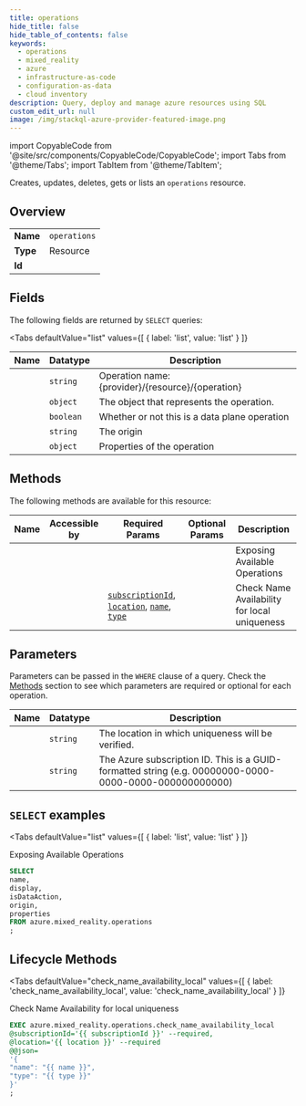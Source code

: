 ```yaml
--- 
title: operations
hide_title: false
hide_table_of_contents: false
keywords:
  - operations
  - mixed_reality
  - azure
  - infrastructure-as-code
  - configuration-as-data
  - cloud inventory
description: Query, deploy and manage azure resources using SQL
custom_edit_url: null
image: /img/stackql-azure-provider-featured-image.png
---
```


import CopyableCode from '@site/src/components/CopyableCode/CopyableCode';
import Tabs from '@theme/Tabs';
import TabItem from '@theme/TabItem';

Creates, updates, deletes, gets or lists an <code>operations</code> resource.

## Overview
<table><tbody>
<tr><td><b>Name</b></td><td><code>operations</code></td></tr>
<tr><td><b>Type</b></td><td>Resource</td></tr>
<tr><td><b>Id</b></td><td><CopyableCode code="azure.mixed_reality.operations" /></td></tr>
</tbody></table>

## Fields

The following fields are returned by `SELECT` queries:

<Tabs
    defaultValue="list"
    values={[
        { label: 'list', value: 'list' }
    ]}
>
<TabItem value="list">

<table>
<thead>
    <tr>
    <th>Name</th>
    <th>Datatype</th>
    <th>Description</th>
    </tr>
</thead>
<tbody>
<tr>
    <td><CopyableCode code="name" /></td>
    <td><code>string</code></td>
    <td>Operation name: &#123;provider&#125;/&#123;resource&#125;/&#123;operation&#125;</td>
</tr>
<tr>
    <td><CopyableCode code="display" /></td>
    <td><code>object</code></td>
    <td>The object that represents the operation.</td>
</tr>
<tr>
    <td><CopyableCode code="isDataAction" /></td>
    <td><code>boolean</code></td>
    <td>Whether or not this is a data plane operation</td>
</tr>
<tr>
    <td><CopyableCode code="origin" /></td>
    <td><code>string</code></td>
    <td>The origin</td>
</tr>
<tr>
    <td><CopyableCode code="properties" /></td>
    <td><code>object</code></td>
    <td>Properties of the operation</td>
</tr>
</tbody>
</table>
</TabItem>
</Tabs>

## Methods

The following methods are available for this resource:

<table>
<thead>
    <tr>
    <th>Name</th>
    <th>Accessible by</th>
    <th>Required Params</th>
    <th>Optional Params</th>
    <th>Description</th>
    </tr>
</thead>
<tbody>
<tr>
    <td><a href="#list"><CopyableCode code="list" /></a></td>
    <td><CopyableCode code="select" /></td>
    <td></td>
    <td></td>
    <td>Exposing Available Operations</td>
</tr>
<tr>
    <td><a href="#check_name_availability_local"><CopyableCode code="check_name_availability_local" /></a></td>
    <td><CopyableCode code="exec" /></td>
    <td><a href="#parameter-subscriptionId"><code>subscriptionId</code></a>, <a href="#parameter-location"><code>location</code></a>, <a href="#parameter-name"><code>name</code></a>, <a href="#parameter-type"><code>type</code></a></td>
    <td></td>
    <td>Check Name Availability for local uniqueness</td>
</tr>
</tbody>
</table>

## Parameters

Parameters can be passed in the `WHERE` clause of a query. Check the [Methods](#methods) section to see which parameters are required or optional for each operation.

<table>
<thead>
    <tr>
    <th>Name</th>
    <th>Datatype</th>
    <th>Description</th>
    </tr>
</thead>
<tbody>
<tr id="parameter-location">
    <td><CopyableCode code="location" /></td>
    <td><code>string</code></td>
    <td>The location in which uniqueness will be verified.</td>
</tr>
<tr id="parameter-subscriptionId">
    <td><CopyableCode code="subscriptionId" /></td>
    <td><code>string</code></td>
    <td>The Azure subscription ID. This is a GUID-formatted string (e.g. 00000000-0000-0000-0000-000000000000)</td>
</tr>
</tbody>
</table>

## `SELECT` examples

<Tabs
    defaultValue="list"
    values={[
        { label: 'list', value: 'list' }
    ]}
>
<TabItem value="list">

Exposing Available Operations

```sql
SELECT
name,
display,
isDataAction,
origin,
properties
FROM azure.mixed_reality.operations
;
```
</TabItem>
</Tabs>


## Lifecycle Methods

<Tabs
    defaultValue="check_name_availability_local"
    values={[
        { label: 'check_name_availability_local', value: 'check_name_availability_local' }
    ]}
>
<TabItem value="check_name_availability_local">

Check Name Availability for local uniqueness

```sql
EXEC azure.mixed_reality.operations.check_name_availability_local 
@subscriptionId='{{ subscriptionId }}' --required, 
@location='{{ location }}' --required 
@@json=
'{
"name": "{{ name }}", 
"type": "{{ type }}"
}'
;
```
</TabItem>
</Tabs>

